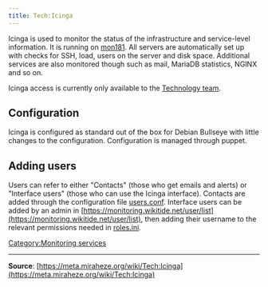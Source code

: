 ```yaml
---
title: Tech:Icinga
---
```


Icinga is used to monitor the status of the infrastructure and service-level information. It is running on [mon181](/tech-docs/techmon181). All servers are automatically set up with checks for SSH, load, users on the server and disk space. Additional services are also monitored though such as mail, MariaDB statistics, NGINX and so on.

Icinga access is currently only available to the [Technology team](/tech-docs/techvolunteers).

## Configuration 

Icinga is configured as standard out of the box for Debian Bullseye with little changes to the configuration. Configuration is managed through puppet.

## Adding users 

Users can refer to either "Contacts" (those who get emails and alerts) or "Interface users" (those who can use the Icinga interface). Contacts are added through the configuration file [users.conf](https://github.com/miraheze/puppet/blob/master/modules/monitoring/files/users.conf). Interface users can be added by an admin in [https://monitoring.wikitide.net/user/list](https://monitoring.wikitide.net/user/list), then adding their username to the relevant permissions needed in [roles.ini](https://github.com/miraheze/puppet/blob/master/modules/icingaweb2/templates/roles.ini.erb).

[Category:Monitoring services](https://meta.miraheze.org/wiki/Category:Monitoring_services)

----
**Source**: [https://meta.miraheze.org/wiki/Tech:Icinga](https://meta.miraheze.org/wiki/Tech:Icinga)